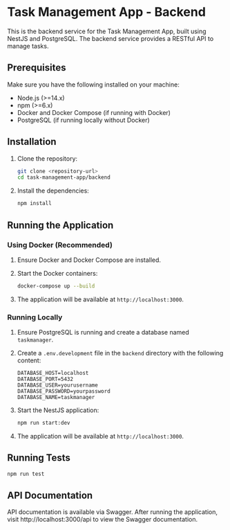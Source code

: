# Task Management App - Backend

This is the backend service for the Task Management App, built using NestJS and PostgreSQL. The backend service provides a RESTful API to manage tasks.

## Prerequisites

Make sure you have the following installed on your machine:

- Node.js (>=14.x)
- npm (>=6.x)
- Docker and Docker Compose (if running with Docker)
- PostgreSQL (if running locally without Docker)

## Installation

1. Clone the repository:

    ```bash
    git clone <repository-url>
    cd task-management-app/backend
    ```

2. Install the dependencies:

    ```bash
    npm install
    ```

## Running the Application

### Using Docker (Recommended)

1. Ensure Docker and Docker Compose are installed.

2. Start the Docker containers:

    ```bash
    docker-compose up --build
    ```

3. The application will be available at `http://localhost:3000`.

### Running Locally

1. Ensure PostgreSQL is running and create a database named `taskmanager`.
2. Create a `.env.development` file in the `backend` directory with the following content:

    ```env
    DATABASE_HOST=localhost
    DATABASE_PORT=5432
    DATABASE_USER=yourusername
    DATABASE_PASSWORD=yourpassword
    DATABASE_NAME=taskmanager
    ```

3. Start the NestJS application:

    ```bash
    npm run start:dev
    ```

4. The application will be available at `http://localhost:3000`.

## Running Tests

```bash
npm run test
 ```
## API Documentation

API documentation is available via Swagger. After running the application, visit http://localhost:3000/api to view the Swagger documentation.


